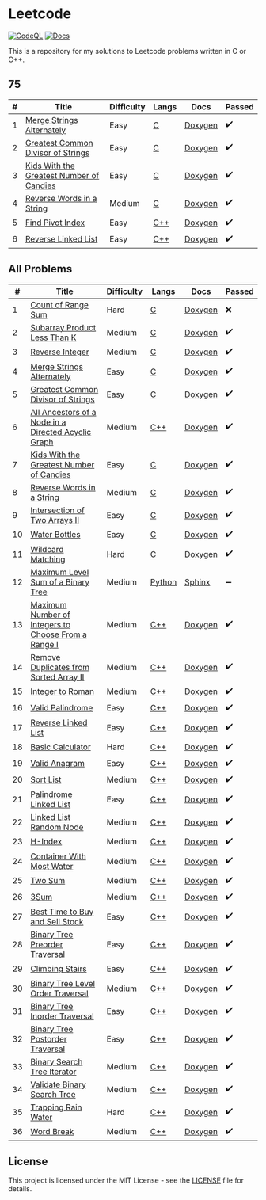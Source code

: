 # Leetcode

[![CodeQL](https://github.com/milosz275/leetcode/actions/workflows/codeql.yml/badge.svg)](https://github.com/milosz275/leetcode/actions/workflows/codeql.yml)
[![Docs](https://github.com/milosz275/leetcode/actions/workflows/docs.yml/badge.svg)](https://github.com/milosz275/leetcode/actions/workflows/docs.yml)

This is a repository for my solutions to Leetcode problems written in C or C++.

## 75

| # | Title | Difficulty | Langs | Docs | Passed |
|---| ----- | ---------- | ----- | ---- | ------ |
| 1 | [Merge Strings Alternately](https://leetcode.com/problems/merge-strings-alternately/) | Easy | [C](merge-strings-alternately/main.c) | [Doxygen](https://milosz275.github.io/leetcode/merge-strings-alternately/) | ✔️ |
| 2 | [Greatest Common Divisor of Strings](https://leetcode.com/problems/greatest-common-divisor-of-strings/) | Easy | [C](greatest-common-divisor-of-strings/main.c) | [Doxygen](https://milosz275.github.io/leetcode/greatest-common-divisor-of-strings/) | ✔️ |
| 3 | [Kids With the Greatest Number of Candies](https://leetcode.com/problems/kids-with-the-greatest-number-of-candies/) | Easy | [C](kids-with-the-greatest-number-of-candies/main.c) | [Doxygen](https://milosz275.github.io/leetcode/kids-with-the-greatest-number-of-candies/) | ✔️ |
| 4 | [Reverse Words in a String](https://leetcode.com/problems/reverse-words-in-a-string/) | Medium | [C](reverse-words-in-a-string/main.c) | [Doxygen](https://milosz275.github.io/leetcode/reverse-words-in-a-string/) | ✔️ |
| 5 | [Find Pivot Index](https://leetcode.com/problems/find-pivot-index/) | Easy | [C++](find-pivot-index/main.cpp) | [Doxygen](https://milosz275.github.io/leetcode/find-pivot-index/) | ✔️ |
| 6 | [Reverse Linked List](https://leetcode.com/problems/reverse-linked-list/) | Easy | [C++](reverse-linked-list/main.cpp) | [Doxygen](https://milosz275.github.io/leetcode/reverse-linked-list/) | ✔️ |

## All Problems

| # | Title | Difficulty | Langs | Docs | Passed |
|---| ----- | ---------- | ----- | ---- | ------ |
| 1 | [Count of Range Sum](https://leetcode.com/problems/count-of-range-sum/) | Hard | [C](count-of-range-sum/main.c) | [Doxygen](https://milosz275.github.io/leetcode/count-of-range-sum/) | ❌ |
| 2 | [Subarray Product Less Than K](https://leetcode.com/problems/subarray-product-less-than-k/) | Medium | [C](subarray-product-less-than-k/main.c) | [Doxygen](https://milosz275.github.io/leetcode/subarray-product-less-than-k/) | ✔️ |
| 3 | [Reverse Integer](https://leetcode.com/problems/reverse-integer/) | Medium | [C](reverse-integer/main.c) | [Doxygen](https://milosz275.github.io/leetcode/reverse-integer/) | ✔️ |
| 4 | [Merge Strings Alternately](https://leetcode.com/problems/merge-strings-alternately/) | Easy | [C](merge-strings-alternately/main.c) | [Doxygen](https://milosz275.github.io/leetcode/merge-strings-alternately/) | ✔️ |
| 5 | [Greatest Common Divisor of Strings](https://leetcode.com/problems/greatest-common-divisor-of-strings/) | Easy | [C](greatest-common-divisor-of-strings/main.c) | [Doxygen](https://milosz275.github.io/leetcode/greatest-common-divisor-of-strings/) | ✔️ |
| 6 | [All Ancestors of a Node in a Directed Acyclic Graph](https://leetcode.com/problems/all-ancestors-of-a-node-in-a-directed-acyclic-graph/) | Medium | [C++](all-ancestors-of-a-node-in-a-dag/main.cpp) | [Doxygen](https://milosz275.github.io/leetcode/all-ancestors-of-a-node-in-a-dag/) | ✔️ |
| 7 | [Kids With the Greatest Number of Candies](https://leetcode.com/problems/kids-with-the-greatest-number-of-candies/) | Easy | [C](kids-with-the-greatest-number-of-candies/main.c) | [Doxygen](https://milosz275.github.io/leetcode/kids-with-the-greatest-number-of-candies/) | ✔️ |
| 8 | [Reverse Words in a String](https://leetcode.com/problems/reverse-words-in-a-string/) | Medium | [C](reverse-words-in-a-string/main.c) | [Doxygen](https://milosz275.github.io/leetcode/reverse-words-in-a-string/) | ✔️ |
| 9 | [Intersection of Two Arrays II](https://leetcode.com/problems/intersection-of-two-arrays-ii/) | Easy | [C](intersection-of-two-arrays-ii/main.c) | [Doxygen](https://milosz275.github.io/leetcode/intersection-of-two-arrays-ii/) | ✔️ |
| 10 | [Water Bottles](https://leetcode.com/problems/water-bottles/) | Easy | [C](water-bottles/main.c) | [Doxygen](https://milosz275.github.io/leetcode/water-bottles/) | ✔️ |
| 11 | [Wildcard Matching](https://leetcode.com/problems/wildcard-matching/) | Hard | [C](wildcard-matching/main.c) | [Doxygen](https://milosz275.github.io/leetcode/wildcard-matching/) | ✔️ |
| 12 | [Maximum Level Sum of a Binary Tree](https://leetcode.com/problems/maximum-level-sum-of-a-binary-tree/) | Medium | [Python](maximum-level-sum-of-a-binary-tree/main.py) | [Sphinx](https://milosz275.github.io/leetcode/maximum-level-sum-of-a-binary-tree/) | ➖ |
| 13 | [Maximum Number of Integers to Choose From a Range I](https://leetcode.com/problems/maximum-number-of-integers-to-choose-from-a-range-i/) | Medium | [C++](maximum-number-of-integers-to-choose-from-a-range-i/main.cpp) | [Doxygen](https://milosz275.github.io/leetcode/maximum-number-of-integers-to-choose-from-a-range-i/) | ✔️ |
| 14 | [Remove Duplicates from Sorted Array II](https://leetcode.com/problems/remove-duplicates-from-sorted-array-ii/) | Medium | [C++](remove-duplicates-from-sorted-array-ii/main.cpp) | [Doxygen](https://milosz275.github.io/leetcode/remove-duplicates-from-sorted-array-ii/) | ✔️ |
| 15 | [Integer to Roman](https://leetcode.com/problems/integer-to-roman/) | Medium | [C++](integer-to-roman/main.cpp) | [Doxygen](https://milosz275.github.io/leetcode/integer-to-roman/) | ✔️ |
| 16 | [Valid Palindrome](https://leetcode.com/problems/valid-palindrome/) | Easy | [C++](valid-palindrome/main.cpp) | [Doxygen](https://milosz275.github.io/leetcode/valid-palindrome/) | ✔️ |
| 17 | [Reverse Linked List](https://leetcode.com/problems/reverse-linked-list/) | Easy | [C++](reverse-linked-list/main.cpp) | [Doxygen](https://milosz275.github.io/leetcode/reverse-linked-list/) | ✔️ |
| 18 | [Basic Calculator](https://leetcode.com/problems/basic-calculator/) | Hard | [C++](basic-calculator/main.cpp) | [Doxygen](https://milosz275.github.io/leetcode/basic-calculator/) | ✔️ |
| 19 | [Valid Anagram](https://leetcode.com/problems/valid-anagram/) | Easy | [C++](valid-anagram/main.cpp) | [Doxygen](https://milosz275.github.io/leetcode/valid-anagram/) | ✔️ |
| 20 | [Sort List](https://leetcode.com/problems/sort-list/) | Medium | [C++](sort-list/main.cpp) | [Doxygen](https://milosz275.github.io/leetcode/sort-list/) | ✔️ |
| 21 | [Palindrome Linked List](https://leetcode.com/problems/palindrome-linked-list/) | Easy | [C++](palindrome-linked-list/main.cpp) | [Doxygen](https://milosz275.github.io/leetcode/palindrome-linked-list/) | ✔️ |
| 22 | [Linked List Random Node](https://leetcode.com/problems/linked-list-random-node/) | Medium | [C++](linked-list-random-node/main.cpp) | [Doxygen](https://milosz275.github.io/leetcode/linked-list-random-node/) | ✔️ |
| 23 | [H-Index](https://leetcode.com/problems/h-index/) | Medium | [C++](h-index/main.cpp) | [Doxygen](https://milosz275.github.io/leetcode/h-index/) | ✔️ |
| 24 | [Container With Most Water](https://leetcode.com/problems/container-with-most-water/) | Medium | [C++](container-with-most-water/main.cpp) | [Doxygen](https://milosz275.github.io/leetcode/container-with-most-water/) | ✔️ |
| 25 | [Two Sum](https://leetcode.com/problems/two-sum/) | Medium | [C++](two-sum/main.cpp) | [Doxygen](https://milosz275.github.io/leetcode/two-sum/) | ✔️ |
| 26 | [3Sum](https://leetcode.com/problems/3sum/) | Medium | [C++](3sum/main.cpp) | [Doxygen](https://milosz275.github.io/leetcode/3sum/) | ✔️ |
| 27 | [Best Time to Buy and Sell Stock](https://leetcode.com/problems/best-time-to-buy-and-sell-stock/) | Easy | [C++](best-time-to-buy-and-sell-stock/main.cpp) | [Doxygen](https://milosz275.github.io/leetcode/best-time-to-buy-and-sell-stock/) | ✔️ |
| 28 | [Binary Tree Preorder Traversal](https://leetcode.com/problems/binary-tree-preorder-traversal/) | Easy | [C++](binary-tree-preorder-traversal/main.cpp) | [Doxygen](https://milosz275.github.io/leetcode/binary-tree-preorder-traversal/) | ✔️ |
| 29 | [Climbing Stairs](https://leetcode.com/problems/climbing-stairs/) | Easy | [C++](climbing-stairs/main.cpp) | [Doxygen](https://milosz275.github.io/leetcode/climbing-stairs/) | ✔️ |
|30 | [Binary Tree Level Order Traversal](https://leetcode.com/problems/binary-tree-level-order-traversal/) | Medium | [C++](binary-tree-level-order-traversal/main.cpp) | [Doxygen](https://milosz275.github.io/leetcode/binary-tree-level-order-traversal/) | ✔️ |
|31 | [Binary Tree Inorder Traversal](https://leetcode.com/problems/binary-tree-inorder-traversal/) | Easy | [C++](binary-tree-inorder-traversal/main.cpp) | [Doxygen](https://milosz275.github.io/leetcode/binary-tree-inorder-traversal/) | ✔️ |
|32 | [Binary Tree Postorder Traversal](https://leetcode.com/problems/binary-tree-postorder-traversal/) | Easy | [C++](binary-tree-postorder-traversal/main.cpp) | [Doxygen](https://milosz275.github.io/leetcode/binary-tree-postorder-traversal/) | ✔️ |
|33 | [Binary Search Tree Iterator](https://leetcode.com/problems/binary-search-tree-iterator/) | Medium | [C++](binary-search-tree-iterator/main.cpp) | [Doxygen](https://milosz275.github.io/leetcode/binary-search-tree-iterator/) | ✔️ |
|34 | [Validate Binary Search Tree](https://leetcode.com/problems/validate-binary-search-tree/) | Medium | [C++](validate-binary-search-tree/main.cpp) | [Doxygen](https://milosz275.github.io/leetcode/validate-binary-search-tree/) | ✔️ |
|35 | [Trapping Rain Water](https://leetcode.com/problems/trapping-rain-water/) | Hard | [C++](trapping-rain-water/main.cpp) | [Doxygen](https://milosz275.github.io/leetcode/trapping-rain-water/) | ✔️ |
|36 | [Word Break](https://leetcode.com/problems/word-break/) | Medium | [C++](word-break/main.cpp) | [Doxygen](https://milosz275.github.io/leetcode/word-break/) | ✔️ |
<!-- This marks table end for milosz275.github.io/leetcode scraper -->

## License

This project is licensed under the MIT License - see the [LICENSE](LICENSE) file for details.
